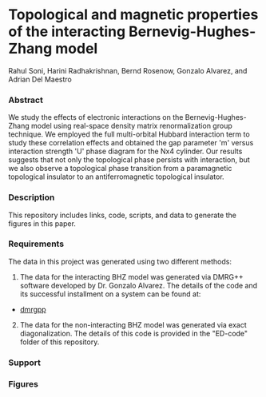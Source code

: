 # Topological and magnetic properties of the interacting Bernevig-Hughes-Zhang model

Rahul Soni, Harini Radhakrishnan, Bernd Rosenow, Gonzalo Alvarez, and Adrian Del Maestro

### Abstract
We study the effects of electronic interactions on the Bernevig-Hughes-Zhang model using real-space density matrix renormalization group technique. We employed the full multi-orbital Hubbard interaction term to study these correlation effects and obtained the gap parameter 'm' versus interaction strength 'U' phase diagram for the Nx4 cylinder. Our results suggests that not only the topological phase persists with interaction, but we also observe a topological phase transition from a paramagnetic topological insulator to an antiferromagnetic topological insulator.

### Description
This repository includes links, code, scripts, and data to generate the figures in this paper.

### Requirements
The data in this project was generated using two different methods:
1. The data for the interacting BHZ model was generated via DMRG++ software developed by Dr. Gonzalo Alvarez. The details of the code and its successful installment on a system can be found at:
* [dmrgpp](https://github.com/g1257/dmrgpp)

2. The data for the non-interacting BHZ model was generated via exact diagonalization. The details of this code is provided in the "ED-code" folder of this repository.

### Support

### Figures

